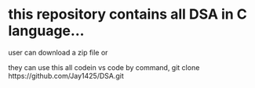 <h1>this repository contains all DSA in C language...</h1>
<p1>user can download a zip file or</p>
<p2>they can use this all codein vs code by command,
  git clone https://github.com/Jay1425/DSA.git</p2>
